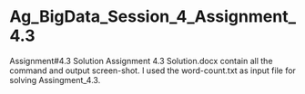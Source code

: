 # Ag_BigData_Session_4_Assignment_4.3
Assignment#4.3 Solution
Assignment 4.3 Solution.docx contain all the command and output screen-shot.
I used the word-count.txt as input file for solving Assingment_4.3.
